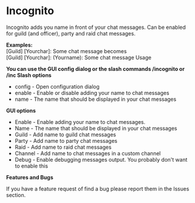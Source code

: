 # Incognito

Incognito adds you name in front of your chat messages. Can be enabled for guild (and officer), party and raid chat messages.

**Examples:**  
[Guild] [Yourchar]: Some chat message
becomes  
[Guild] [Yourchar]: (Yourname): Some chat message
Usage  

**You can use the GUI config dialog or the slash commands /incognito or /inc
Slash options**

- config - Open configuration dialog
- enable - Enable or disable adding your name to chat messages
- name - The name that should be displayed in your chat messages 

**GUI options**

- Enable - Enable adding your name to chat messages.
- Name - The name that should be displayed in your chat messages
- Guild - Add name to guild chat messages
- Party - Add name to party chat messages
- Raid - Add name to raid chat messages
- Channel - Add name to chat messages in a custom channel
- Debug - Enable debugging messages output. You probably don't want to enable this 

**Features and Bugs**

If you have a feature request of find a bug please report them in the Issues section.
